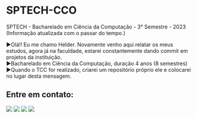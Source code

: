 # SPTECH-CCO
SPTECH - Bacharelado em Ciência da Computação - 3° Semestre - 2023 (Informação atualizada com o passar do tempo.)

  ►Olá!! Eu me chamo Helder. Novamente venho aqui relatar os meus estudos, agora já na faculdade, estarei constantemente dando commit em projetos da instituição.<br>
  ►Bacharelado em Ciência da Computação, duração 4 anos (8 semestres)<br>
  ►Quando o TCC for realizado, criarei um repositório próprio ele e colocarei no lugar desta mensagem.
<div>
 <h2> Entre em contato: </h2>
 <a href="https://www.linkedin.com/in/helder-alvarenga/" target="_blank"><img src="https://img.shields.io/badge/-LinkedIn-%230077B5?style=for-the-badge&logo=linkedin&logoColor=white" target="_blank"></a> 
 <a href="mailto:heldergavioes@hotmail.com"><img src="https://img.shields.io/badge/Microsoft_Outlook-0078D4?style=for-the-badge&logo=microsoft-outlook&logoColor=white"" target="_blank"></a>
 <a href="https://www.facebook.com/OAnciao"><img src="https://img.shields.io/badge/Facebook-1877F2?style=for-the-badge&logo=facebook&logoColor=white"></a>
 <a href="https://instagram.com/uken49" target="_blank"><img src="https://img.shields.io/badge/-Instagram-%23E4405F?style=for-the-badge&logo=instagram&logoColor=white" target="_blank"></a>
</div>
